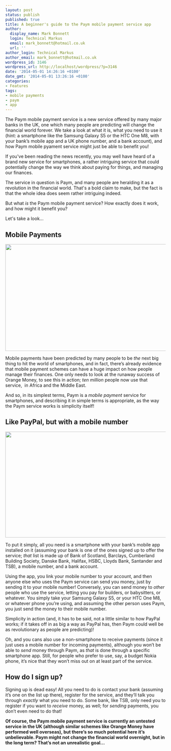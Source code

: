 ```yaml
---
layout: post
status: publish
published: true
title: A beginner's guide to the Paym mobile payment service app
author:
  display_name: Mark Bonnett
  login: Technical Markus
  email: mark_bonnett@hotmail.co.uk
  url: ''
author_login: Technical Markus
author_email: mark_bonnett@hotmail.co.uk
wordpress_id: 3146
wordpress_url: http://localhost/wordpress/?p=3146
date: '2014-05-01 14:26:16 +0100'
date_gmt: '2014-05-01 13:26:16 +0100'
categories:
- Features
tags:
- mobile payments
- paym
- app
---
```

<p><span class="postStandFirst">The Paym mobile payment service is a new service offered by many major banks in the UK, one which many people are predicting will change the financial world forever. We take a look at what it is, what you need to use it (hint: a smartphone like the Samsung Galaxy S5 or the HTC One M8, with your bank&rsquo;s mobile app and a UK phone number, and a bank account), and how Paym mobile pyament service might just be able to benefit you!</span></p>
<p>If you've been reading the news recently, you may well have heard of a brand new service for smartphones, a rather intriguing service that could potentially change the way we think about paying for things, and managing our finances.</p>
<p>The service in question is Paym, and many people are heralding it as a revolution in the financial world. That's a bold claim to make, but the fact is that the whole idea does seem rather intriguing indeed.</p>
<p>But what <em>is</em> the Paym mobile payment service? How exactly does it work, and how might it benefit you?</p>
<p>Let's take a look...</p>
<h2>Mobile Payments</h2>
<p style="text-align: center;"><strong><span style="text-decoration: underline;"><img class="aligncenter" src="https://farm8.staticflickr.com/7386/14080132125_218f8e19fa_z.jpg" alt="" width="594" height="335" /></span></strong></p>
<p>Mobile payments have been predicted by many people to be <em>the</em> next big thing to hit the world of smartphones, and in fact, there&rsquo;s already evidence that mobile payment schemes can have a huge impact on how people manage their finances. One only needs to look at the runaway success of Orange Money, to see this in action; <em>ten million</em> people now use that service,&nbsp; in Africa and the Middle East.</p>
<p>And so, in its simplest terms, Paym is a <em>mobile payment</em> service for smartphones, and describing it in simple terms is appropriate, as the way the Paym service works is simplicity itself!</p>
<h2>Like PayPal, but with a mobile number</h2>
<p style="text-align: center;"><strong><span style="text-decoration: underline;"><img class="aligncenter" src="https://farm8.staticflickr.com/7302/13893533438_214246dbfb_z.jpg" alt="" width="591" height="332" /></span></strong></p>
<p>To put it simply, all you need is a smartphone with your bank&rsquo;s mobile app installed on it (assuming your bank is one of the ones signed up to offer the service; <em>that</em> list is made up of Bank of Scotland, Barclays, Cumberland Building Society, Danske Bank, Halifax, HSBC, Lloyds Bank, Santander and TSB), a mobile number, and a bank account.</p>
<p>Using the app, you link your mobile number to your account, and then anyone else who uses the Paym service can send you money, just by sending it to your mobile number! Conversely, you can send money to <em>other</em> people who use the service, letting you pay for builders, or babysitters, or whatever. You simply take your Samsung Galaxy S5, or your HTC One M8, or whatever phone you&rsquo;re using, and assuming the other person uses Paym, you just send the money to their mobile number.</p>
<p>Simplicity in action (and, it has to be said, not a little similar to how PayPal works; if it takes off in as big a way as PayPal has, then Paym could well be as revolutionary as people are predicting)!</p>
<p>Oh, and you cans also use a non-smartphone to receive payments (since it just uses a mobile number for incoming payments), although you won&rsquo;t be able to <em>send</em> money through Paym, as <em>that</em> is done through a specific smartphone app. Still, for people who prefer to use, say, a budget Nokia phone, it&rsquo;s nice that they won&rsquo;t miss out on at least part of the service.</p>
<h2>How do I sign up?</h2>
<p>Signing up is dead easy! All you need to do is contact your bank (assuming it&rsquo;s one on the list up there), register for the service, and they&rsquo;ll talk you through <em>exactly</em> what you need to do. Some bank, like TSB, only need you to register if you want to <em>receive</em> money, as well; for <em>sending</em> payments, you don&rsquo;t even need to do that!</p>
<p><strong>Of course, the Paym mobile payment service is currently an untested service in the UK (although similar schemes like Orange Money have performed well overseas), but there&rsquo;s so much potential here it&rsquo;s unbelievable. Paym might not change the financial world overnight, but in the long term? That&rsquo;s not an unrealistic goal... </strong></p>
